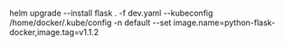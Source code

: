 helm upgrade --install  flask  .  -f dev.yaml --kubeconfig /home/docker/.kube/config  -n default --set image.name=python-flask-docker,image.tag=v1.1.2